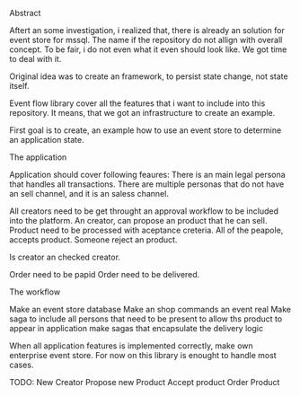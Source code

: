 Abstract

Aftert an some investigation, i realized that, there is already an solution for event store for mssql.
The name if the repository do not allign with overall concept.
To be fair, i do not even what it even should look like. 
We got time to deal with it.

Original idea was to create an framework, to persist state change, not state itself.

Event flow library cover all the features that i want to include into this repository.
It means, that we got an infrastructure to create an example.

First goal is to create, an example how to use an event store to determine an application state.



The application

Application should cover following feaures:
There is an main legal persona that handles all transactions.
There are multiple personas that do not have an sell channel, and it is an saless channel.

All creators need to be get throught an approval workflow to be included into the platform.
An creator, can propose an product that he can sell.
Product need to be processed with aceptance creteria.
All of the peapole, accepts product.
Someone reject an product.


Is creator an checked creator.


Order need to be papid
Order need to be delivered.


The workflow

Make an event store database
Make an shop commands an event real
Make saga to include all persons that need to be present to allow ths product to appear in application
make sagas that encapsulate the delivery logic



When all application features is implemented correctly, make own enterprise event store.
For now on this library is enought to handle most cases.



TODO:
New Creator
Propose new Product
Accept product
Order Product




